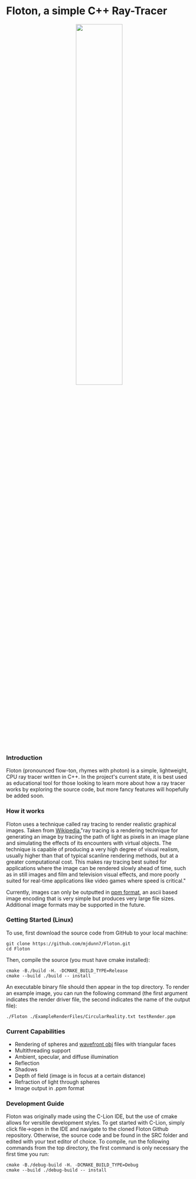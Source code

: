 # Floton, a simple C++ Ray-Tracer

<p align="center">
<img src="https://static1.squarespace.com/static/5a4eaf126957da87f6d3de00/t/5a4eb48fe2c4837fbba347f2/1515107560454/CircularRealityWithDoF.png?format=2500w" width="50%" >
</p>

### Introduction

Floton (pronounced flow-ton, rhymes with photon) is a simple, lightweight, CPU ray tracer written in C++. In the project's current state, it is best used as educational tool for those looking to learn more about how a ray tracer works by exploring the source code, but more fancy features will hopefully be added soon.

### How it works
Floton uses a technique called ray tracing to render realistic graphical images. Taken from [Wikipedia](https://en.wikipedia.org/wiki/Ray_tracing_(graphics)),"ray tracing is a rendering technique for generating an image by tracing the path of light as pixels in an image plane and simulating the effects of its encounters with virtual objects. The technique is capable of producing a very high degree of visual realism, usually higher than that of typical scanline rendering methods, but at a greater computational cost. This makes ray tracing best suited for applications where the image can be rendered slowly ahead of time, such as in still images and film and television visual effects, and more poorly suited for real-time applications like video games where speed is critical."

Currently, images can only be outputted in [ppm format](https://en.wikipedia.org/wiki/Netpbm_format), an ascii based image encoding that is very simple but produces very large file sizes. Additional image formats may be supported in the future.

### Getting Started (Linux)
To use, first download the source code from GitHub to your local machine:
```
git clone https://github.com/mjdunn7/Floton.git
cd Floton
```
  
Then, compile the source (you must have cmake installed):
```
cmake -B./build -H. -DCMAKE_BUILD_TYPE=Release
cmake --build ./build -- install
```
  
An executable binary file should then appear in the top directory. To render an example image, you can run the following command (the first argument indicates the render driver file, the second indicates the name of the output file):
```
./Floton ./ExampleRenderFiles/CircularReality.txt testRender.ppm
```

### Current Capabilities
  * Rendering of spheres and [wavefront obj](https://en.wikipedia.org/wiki/Wavefront_.obj_file) files with triangular faces 
  * Multithreading support
  * Ambient, specular, and diffuse illumination
  * Reflection
  * Shadows
  * Depth of field (image is in focus at a certain distance)
  * Refraction of light through spheres
  * Image output in .ppm format
  
### Development Guide
Floton was originally made using the C-Lion IDE, but the use of cmake allows for versitile development styles. To get started with C-Lion, simply click file->open in the IDE and navigate to the cloned Floton Github repository. Otherwise, the source code and be found in the SRC folder and edited with your text editor of choice. To compile, run the following commands from the top directory, the first command is only necessary the first time you run:
```
cmake -B./debug-build -H. -DCMAKE_BUILD_TYPE=Debug
cmake --build ./debug-build -- install
```


  


